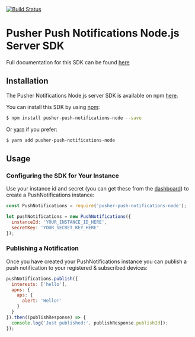 [![Build Status](https://travis-ci.org/pusher/push-notifications-node.svg?branch=master)](https://travis-ci.org/pusher/push-notifications-node)
# Pusher Push Notifications Node.js Server SDK
Full documentation for this SDK can be found [here](https://docs.pusher.com/push-notifications/reference/server-sdk-node)

## Installation
The Pusher Notifications Node.js server SDK is available on npm [here](https://www.npmjs.com/package/pusher-push-notifications-node).

You can install this SDK by using [npm](https://npmjs.com):
```bash
$ npm install pusher-push-notifications-node --save
```

Or [yarn](https://yarnpkg.com/) if you prefer:
```bash
$ yarn add pusher-push-notifications-node
```

## Usage
### Configuring the SDK for Your Instance
Use your instance id and secret (you can get these from the [dashboard](https://dash.pusher.com)) to create a PushNotifications instance:
```javascript
const PushNotifications = require('pusher-push-notifications-node');

let pushNotifications = new PushNotifications({
  instanceId: 'YOUR_INSTANCE_ID_HERE',
  secretKey: 'YOUR_SECRET_KEY_HERE'
});
```

### Publishing a Notification
Once you have created your PushNotifications instance you can publish a push notification to your registered & subscribed devices:
```javascript
pushNotifications.publish({
  interests: ['hello'],
  apns: {
    aps: {
      alert: 'Hello!'
    }
  }
}).then((publishResponse) => {
  console.log('Just published:', publishResponse.publishId]);
});
```
